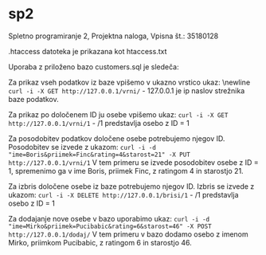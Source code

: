 # sp2
Spletno programiranje 2,
Projektna naloga, 
Vpisna št.: 35180128

.htaccess datoteka je prikazana kot htaccess.txt

Uporaba z priloženo bazo customers.sql je sledeča:

Za prikaz vseh podatkov iz baze vpišemo v ukazno vrstico ukaz: \newline
`curl -i -X GET http://127.0.0.1/vrni/` - 127.0.0.1 je ip naslov strežnika baze podatkov.

Za prikaz po določenem ID ju osebe vpišemo ukaz: 
`curl -i -X GET http://127.0.0.1/vrni/1` - /1 predstavlja osebo z ID = 1

Za posodobitev podatkov določene osebe potrebujemo njegov ID.
Posodobitev se izvede z ukazom:
`curl -i -d "ime=Boris&priimek=Finc&rating=4&starost=21" -X PUT http://127.0.0.1/vrni/1`
V tem primeru se izvede posodobitev osebe z ID = 1, spremenimo ga v ime Boris, priimek Finc, z ratingom 4 in starostjo 21.

Za izbris določene osebe iz baze potrebujemo njegov ID.
Izbris se izvede z ukazom: 
`curl -i -X DELETE http://127.0.0.1/brisi/1` - /1 predstavlja osebo z ID = 1

Za dodajanje nove osebe v bazo uporabimo ukaz:
`curl -i -d "ime=Mirko&priimek=Pucibabic&rating=6&starost=46" -X POST http://127.0.0.1/dodaj/`
V tem primeru v bazo dodamo osebo z imenom Mirko, priimkom Pucibabic, z ratingom 6 in starostjo 46.
